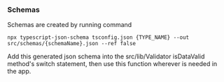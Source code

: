 ### Schemas

Schemas are created by running command

`npx typescript-json-schema tsconfig.json {TYPE_NAME} --out src/schemas/{schemaName}.json --ref false`

Add this generated json schema into the src/lib/Validator isDataValid method's switch statement, then use this function wherever is needed in the app.
